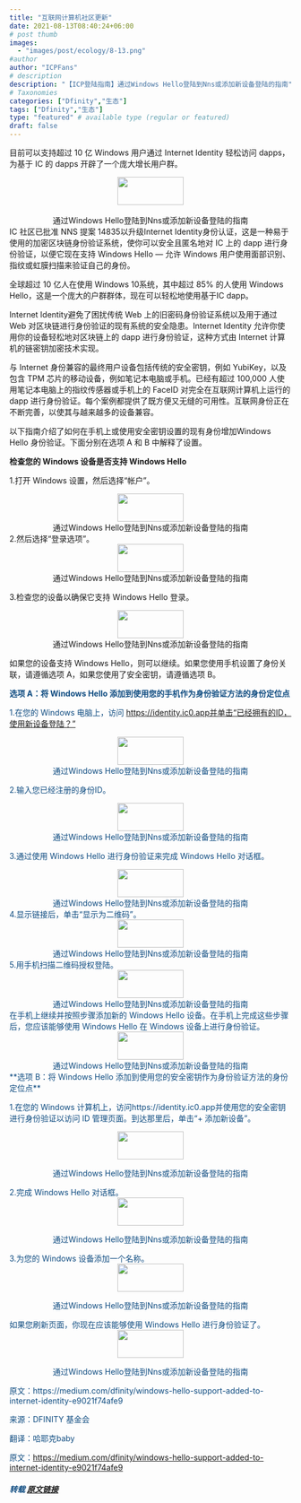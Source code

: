 ```yaml
---
title: "互联网计算机社区更新"
date: 2021-08-13T08:40:24+06:00
# post thumb
images:
  - "images/post/ecology/8-13.png"
#author
author: "ICPFans"
# description
description: "【ICP登陆指南】通过Windows Hello登陆到Nns或添加新设备登陆的指南"
# Taxonomies
categories: ["Dfinity","生态"]
tags: ["Dfinity","生态"]
type: "featured" # available type (regular or featured)
draft: false
---
```

目前可以支持超过 10 亿 Windows 用户通过 Internet Identity 轻松访问 dapps，为基于 IC 的 dapps 开辟了一个庞大增长用户群。
<center>
<img width = '118' height ='50' src ="https://mmbiz.qpic.cn/mmbiz_jpg/5KcIHZlicrKo2DwwgGGW2ShuaiaIYqPh9w0FIYMZWR8qbqPhp19JnLLej3ObhIJKZeU6PeQ1dPB2TTp4iaxCrrwcA/640?wx_fmt=jpeg"/>
</center>
<br>


<center>通过Windows Hello登陆到Nns或添加新设备登陆的指南</center>
IC 社区已批准 NNS 提案 14835以升级Internet Identity身份认证，这是一种易于使用的加密区块链身份验证系统，使你可以安全且匿名地对 IC 上的 dapp 进行身份验证，以便它现在支持 Windows Hello — 允许 Windows 用户使用面部识别、指纹或虹膜扫描来验证自己的身份。

全球超过 10 亿人在使用 Windows 10系统，其中超过 85% 的人使用 Windows Hello，这是一个庞大的户群群体，现在可以轻松地使用基于IC dapp。

Internet Identity避免了困扰传统 Web 上的旧密码身份验证系统以及用于通过 Web 对区块链进行身份验证的现有系统的安全隐患。Internet Identity 允许你使用你的设备轻松地对区块链上的 dapp 进行身份验证，这种方式由 Internet 计算机的链密钥加密技术实现。

与 Internet 身份兼容的最终用户设备包括传统的安全密钥，例如 YubiKey，以及包含 TPM 芯片的移动设备，例如笔记本电脑或手机。已经有超过 100,000 人使用笔记本电脑上的指纹传感器或手机上的 FaceID 对完全在互联网计算机上运行的 dapp 进行身份验证。每个案例都提供了既方便又无缝的可用性。互联网身份正在不断完善，以使其与越来越多的设备兼容。

以下指南介绍了如何在手机上或使用安全密钥设置的现有身份增加Windows Hello 身份验证。下面分别在选项 A 和 B 中解释了设置。

**检查您的 Windows 设备是否支持 Windows Hello**

1.打开 Windows 设置，然后选择“帐户”。

<center>
<img width = '118' height ='50' src ="https://mmbiz.qpic.cn/mmbiz_jpg/5KcIHZlicrKo2DwwgGGW2ShuaiaIYqPh9w7k7PiaJn1ibyu4FJb864BUbWJSCeq1CHZXCIUCWmIqibZQW92Fmk9xUoQ/640?wx_fmt=jpeg"/>
</center>

<center>通过Windows Hello登陆到Nns或添加新设备登陆的指南</center>
2.然后选择“登录选项”。

<center>
<img width = '118' height ='50' src ="https://mmbiz.qpic.cn/mmbiz_jpg/5KcIHZlicrKo2DwwgGGW2ShuaiaIYqPh9wdvsWiaFtySrawxvogDMjDkQP8mK8f3Qibj4N53nrG2V2881DQQicR4ibNw/640?wx_fmt=jpeg"/>
</center>

<center>通过Windows Hello登陆到Nns或添加新设备登陆的指南</center>

3.检查您的设备以确保它支持 Windows Hello 登录。

<center>
<img width = '118' height ='50' src ="https://mmbiz.qpic.cn/mmbiz_jpg/5KcIHZlicrKo2DwwgGGW2ShuaiaIYqPh9wEu829vTvTfZ3dHZ77sicVofrDS78d4IgWMzUMrNiafTic1I0CicAO1RhSQ/640?wx_fmt=jpeg"/>
</center>

<center>通过Windows Hello登陆到Nns或添加新设备登陆的指南</center>

如果您的设备支持 Windows Hello，则可以继续。如果您使用手机设置了身份关联，请遵循选项 A，如果您使用了安全密钥，请遵循选项 B。

<font color=#0F4C81>**选项 A：将 Windows Hello 添加到使用您的手机作为身份验证方法的身份定位点**<font>

1.在您的 Windows 电脑上，访问 https://identity.ic0.app并单击“已经拥有的ID，使用新设备登陆？”

<center>
<img width = '118' height ='50' src ="https://mmbiz.qpic.cn/mmbiz_jpg/5KcIHZlicrKo2DwwgGGW2ShuaiaIYqPh9wCv2Fv4R7SZXVnkUkJYTyQa3m2dyics1p3gBCXGBLicCf9EZJLEicrJLdQ/640?wx_fmt=jpeg"/>
</center>

<center>通过Windows Hello登陆到Nns或添加新设备登陆的指南</center>

2.输入您已经注册的身份ID。

<center>
<img width = '118' height ='50' src ="https://mmbiz.qpic.cn/mmbiz_jpg/5KcIHZlicrKo2DwwgGGW2ShuaiaIYqPh9wvAlJ4Iib6InuteC9F4Z61ukHuZibYGSpo6DNtXbpsgUzH8DYyZCIPzOQ/640?wx_fmt=jpeg"/>
</center>

<center>通过Windows Hello登陆到Nns或添加新设备登陆的指南</center>

3.通过使用 Windows Hello 进行身份验证来完成 Windows Hello 对话框。

<center>
<img width = '118' height ='50' src ="https://mmbiz.qpic.cn/mmbiz_jpg/5KcIHZlicrKo2DwwgGGW2ShuaiaIYqPh9wKuVbwsqvllbgkPiaIAV47v13AsN9LM7YkJYn0DTibwviclQYFL7axFhhg/640?wx_fmt=jpeg"/>
</center>

<center>通过Windows Hello登陆到Nns或添加新设备登陆的指南</center>
4.显示链接后，单击“显示为二维码”。

<center>
<img width = '118' height ='50' src ="https://mmbiz.qpic.cn/mmbiz_jpg/5KcIHZlicrKo2DwwgGGW2ShuaiaIYqPh9wgbOvLeS8ic55Rp5exEibUnTj2BeS39EaQrcVDZYVQibyLJIbLCBrS4iazg/640?wx_fmt=jpeg"/>
</center>

<center>通过Windows Hello登陆到Nns或添加新设备登陆的指南</center>
5.用手机扫描二维码授权登陆。

<center>
<img width = '118' height ='50' src ="https://mmbiz.qpic.cn/mmbiz_jpg/5KcIHZlicrKo2DwwgGGW2ShuaiaIYqPh9w7eribzwW1DS4at0fP34VUicgQNtxCDwticnI7uT8Avq9eGvKaMaZW5ialw/640?wx_fmt=jpeg"/>
</center>

<center>通过Windows Hello登陆到Nns或添加新设备登陆的指南</center>
在手机上继续并按照步骤添加新的 Windows Hello 设备。在手机上完成这些步骤后，您应该能够使用 Windows Hello 在 Windows 设备上进行身份验证。

<center>
<img width = '118' height ='50' src ="https://mmbiz.qpic.cn/mmbiz_jpg/5KcIHZlicrKo2DwwgGGW2ShuaiaIYqPh9wCjEDv6IJQwzo3H2vsnVOHeMTNOPHABKKialVrqF8LtFrsSfmfTcNb8A/640?wx_fmt=jpeg"/>
</center>

<center>通过Windows Hello登陆到Nns或添加新设备登陆的指南</center>
<font color=#0F4C81>**选项 B：将 Windows Hello 添加到使用您的安全密钥作为身份验证方法的身份定位点**<font>

1.在您的 Windows 计算机上，访问https://identity.ic0.app并使用您的安全密钥进行身份验证以访问 ID 管理页面。到达那里后，单击“+ 添加新设备”。

<center>
<img width = '118' height ='50' src ="https://mmbiz.qpic.cn/mmbiz_jpg/5KcIHZlicrKo2DwwgGGW2ShuaiaIYqPh9wchLV7xDmfKZtBKmW0YNb1ztH5Va6cz0kk04ZPnoGAhjdYibuEAicz8Jw/640?wx_fmt=jpeg"/>


通过Windows Hello登陆到Nns或添加新设备登陆的指南
</center>
2.完成 Windows Hello 对话框。

<center>
<img width = '118' height ='50' src ="https://mmbiz.qpic.cn/mmbiz_jpg/5KcIHZlicrKo2DwwgGGW2ShuaiaIYqPh9wJG96ECFdoLsbM9d9MgCg5iacmkrkibDl1lJlice8CFo3PMcm8gJWZytAQ/640?wx_fmt=jpeg"/>


通过Windows Hello登陆到Nns或添加新设备登陆的指南
</center>
3.为您的 Windows 设备添加一个名称。

<center>
<img width = '118' height ='50' src ="https://mmbiz.qpic.cn/mmbiz_jpg/5KcIHZlicrKo2DwwgGGW2ShuaiaIYqPh9wsnQJO3TY7PbrwGr8WppMOSbkWRglv6o4HQLB8YQgSlCxZogcM3nTXA/640?wx_fmt=jpeg"/>


通过Windows Hello登陆到Nns或添加新设备登陆的指南
</center>
如果您刷新页面，你现在应该能够使用 Windows Hello 进行身份验证了。

<center>
<img width = '118' height ='50' src ="https://mmbiz.qpic.cn/mmbiz_jpg/5KcIHZlicrKo2DwwgGGW2ShuaiaIYqPh9wCjEDv6IJQwzo3H2vsnVOHeMTNOPHABKKialVrqF8LtFrsSfmfTcNb8A/640?wx_fmt=jpeg"/>


通过Windows Hello登陆到Nns或添加新设备登陆的指南
</center>
原文：https://medium.com/dfinity/windows-hello-support-added-to-internet-identity-e9021f74afe9

来源：DFINITY 基金会

翻译：哈耶克baby

原文：https://medium.com/dfinity/windows-hello-support-added-to-internet-identity-e9021f74afe9

##### 转载 [原文链接](https://mp.weixin.qq.com/s/Vuc30czc-9sgUw_W4QgSnQ)